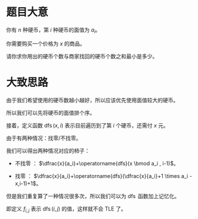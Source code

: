 # 题目大意

你有 $n$ 种硬币，第 $i$ 种硬币的面值为 $a_i$。

你需要购买一个价格为 $x$ 的商品。

请你求你用出的硬币个数与商家找回的硬币个数之和最小是多少。

# 大致思路

由于我们希望使用的硬币数越小越好，所以应该优先使用面值较大的硬币。

所以我们可以先将硬币的面值排个序。

接着，定义函数 $\operatorname{dfs}(x,i)$ 表示目前遍历到了第 $i$  个硬币，还需付 $x$ 元。

由于有两种情况：找零/不找零。

我们可以得出两种情况对应的柿子：

- 不找零 ： $\dfrac{x}{a_i}+\operatorname{dfs}(x \bmod a_i , i-1)$。

- 找零 ：  $\dfrac{x}{a_i}+\operatorname{dfs}(\dfrac{x}{a_i}+1 \times a_i -x,i-1)+1$。

但是我们重复算了一种情况很多次，所以我们可以为 $\operatorname{dfs}$ 函数加上记忆化。

即定义 $f_{i,j}$ 表示 $\operatorname{dfs}(i,j)$ 的值，这样就不会 TLE 了。